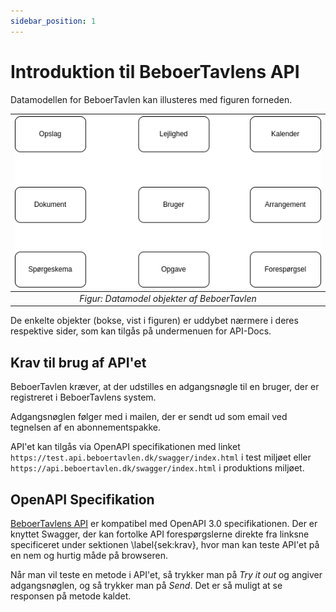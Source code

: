 ```yaml
---
sidebar_position: 1
---
```

# Introduktion til BeboerTavlens API
Datamodellen for BeboerTavlen kan illusteres med figuren forneden.

|![\label{fig:datamodel}](/img/datamodel.drawio.png)|
|:--:| 
| *Figur: Datamodel objekter af BeboerTavlen* |

De enkelte objekter (bokse, vist i figuren) er uddybet nærmere i deres respektive sider, som kan tilgås på undermenuen for <!--\ref(-->API-Docs.  

## Krav til brug af API'et
BeboerTavlen kræver, at der udstilles en adgangsnøgle til en bruger, der er registreret i BeboerTavlens system. 

Adgangsnøglen følger med i mailen, der er sendt ud som email ved tegnelsen af en abonnementspakke.

API'et kan tilgås via OpenAPI specifikationen med linket `https://test.api.beboertavlen.dk/swagger/index.html` i test miljøet eller `https://api.beboertavlen.dk/swagger/index.html` i produktions miljøet.

## OpenAPI Specifikation
[BeboerTavlens API](https://tst-beboertavlen.azurewebsites.net/swagger/index.html) er kompatibel med OpenAPI 3.0 specifikationen. Der er knyttet Swagger, der kan fortolke API forespørgslerne direkte fra linksne specificeret under sektionen \label{sek:krav}, hvor man kan teste API'et på en nem og hurtig måde på browseren.

Når man vil teste en metode i API'et, så trykker man på *Try it out* og angiver adgangsnøglen, og så trykker man på *Send*. Det er så muligt at se responsen på metode kaldet. 

